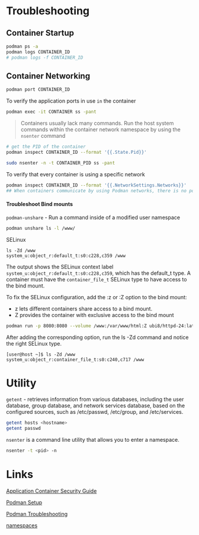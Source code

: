 # Troubleshooting

## Container Startup

```sh
podman ps -a
podman logs CONTAINER_ID
# podman logs -f CONTAINER_ID
```

## Container Networking

```sh
podman port CONTAINER_ID
```

To verify the application ports in use `in` the container
```sh
podman exec -it CONTAINER ss -pant
```

>Containers usually lack many commands. Run the host system commands within the container network namespace by using the `nsenter` command

```sh
# get the PID of the container
podman inspect CONTAINER_ID --format '{{.State.Pid}}'

sudo nsenter -n -t CONTAINER_PID ss -pant
```

To verify that every container is using a specific network
```sh
podman inspect CONTAINER_ID --format '{{.NetworkSettings.Networks}}'
## When containers communicate by using Podman networks, there is no port mapping involved.
```

#### Troubleshoot Bind mounts

`podman-unshare` - Run a command inside of a modified user namespace

```sh
podman unshare ls -l /www/
```

SELinux
```
ls -Zd /www
system_u:object_r:default_t:s0:c228,c359 /www
```
The output shows the SELinux context label `system_u:object_r:default_t:s0:c228,c359`, which has the default_t type. A container must have the `container_file_t` SELinux type to have access to the bind mount.

To fix the SELinux configuration, add the :z or :Z option to the bind mount:

* z lets different containers share access to a bind mount.
* Z provides the container with exclusive access to the bind mount

```sh
podman run -p 8080:8080 --volume /www:/var/www/html:Z ubi8/httpd-24:latest
```

After adding the corresponding option, run the ls -Zd command and notice the right SELinux type.

```
[user@host ~]$ ls -Zd /www
system_u:object_r:container_file_t:s0:c240,c717 /www
```

# Utility

`getent` - retrieves information from various databases, including the user database, group database, and network services database, based on the configured sources, such as /etc/passwd, /etc/group, and /etc/services.
```sh
getent hosts <hostname>
getent passwd
```

`nsenter` is a command line utility that allows you to enter a namespace.

```sh
nsenter -t <pid> -n
```

# Links

[Application Container Security Guide](https://nvlpubs.nist.gov/nistpubs/specialpublications/nist.sp.800-190.pdf)

[Podman Setup](https://github.com/containers/podman/blob/v4.2.0/docs/tutorials/rootless_tutorial.md)

[Podman Troubleshooting](https://github.com/containers/podman/blob/v4.2.0/troubleshooting.md)

[namespaces](https://www.redhat.com/sysadmin/container-namespaces-nsenter)